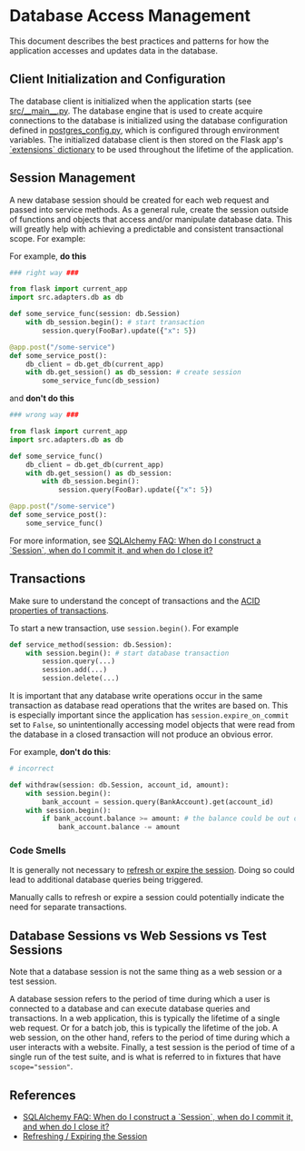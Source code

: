 # Database Access Management

This document describes the best practices and patterns for how the application accesses and updates data in the database.

## Client Initialization and Configuration

The database client is initialized when the application starts (see [src/\_\_main\_\_.py](../../../app/src/app.py). The database engine that is used to create acquire connections to the database is initialized using the database configuration defined in [postgres_config.py](app/src/adapters/db/clients/postgres_config.py), which is configured through environment variables. The initialized database client is then stored on the Flask app's [\`extensions\` dictionary](https://flask.palletsprojects.com/en/2.3.x/api/#flask.Flask.extensions) to be used throughout the lifetime of the application.

## Session Management

A new database session should be created for each web request and passed into service methods. As a general rule, create the session outside of functions and objects that access and/or manipulate database data. This will greatly help with achieving a predictable and consistent transactional scope. For example:

For example, **do this**

```python
### right way ###

from flask import current_app
import src.adapters.db as db

def some_service_func(session: db.Session)
    with db_session.begin(): # start transaction
        session.query(FooBar).update({"x": 5})

@app.post("/some-service")
def some_service_post():
    db_client = db.get_db(current_app)
    with db.get_session() as db_session: # create session
        some_service_func(db_session)
```

and **don't do this**

```python
### wrong way ###

from flask import current_app
import src.adapters.db as db

def some_service_func()
    db_client = db.get_db(current_app)
    with db.get_session() as db_session:
        with db_session.begin():
            session.query(FooBar).update({"x": 5})

@app.post("/some-service")
def some_service_post():
    some_service_func()
```

For more information, see [SQLAlchemy FAQ: When do I construct a \`Session\`, when do I commit it, and when do I close it?](https://docs.sqlalchemy.org/en/14/orm/session_basics.html#session-faq-whentocreate)

## Transactions

Make sure to understand the concept of transactions and the [ACID properties of transactions](https://en.wikipedia.org/wiki/ACID).

To start a new transaction, use `session.begin()`. For example

```python
def service_method(session: db.Session):
    with session.begin(): # start database transaction
        session.query(...)
        session.add(...)
        session.delete(...)
```

It is important that any database write operations occur in the same transaction as database read operations that the writes are based on. This is especially important since the application has `session.expire_on_commit` set to `False`, so unintentionally accessing model objects that were read from the database in a closed transaction will not produce an obvious error.

For example, **don't do this**:

```python
# incorrect

def withdraw(session: db.Session, account_id, amount):
    with session.begin():
        bank_account = session.query(BankAccount).get(account_id)
    with session.begin():
        if bank_account.balance >= amount: # the balance could be out of date!
            bank_account.balance -= amount
```

### Code Smells

It is generally not necessary to [refresh or expire the session](https://docs.sqlalchemy.org/en/14/orm/session_state_management.html#refreshing-expiring). Doing so could lead to additional database queries being triggered.

Manually calls to refresh or expire a session could potentially indicate the need for separate transactions.

## Database Sessions vs Web Sessions vs Test Sessions

Note that a database session is not the same thing as a web session or a test session.

A database session refers to the period of time during which a user is connected to a database and can execute database queries and transactions. In a web application, this is typically the lifetime of a single web request. Or for a batch job, this is typically the lifetime of the job. A web session, on the other hand, refers to the period of time during which a user interacts with a website. Finally, a test session is the period of time of a single run of the test suite, and is what is referred to in fixtures that have `scope="session"`.

## References

* [SQLAlchemy FAQ: When do I construct a \`Session\`, when do I commit it, and when do I close it?](https://docs.sqlalchemy.org/en/14/orm/session_basics.html#session-faq-whentocreate)
* [Refreshing / Expiring the Session](https://docs.sqlalchemy.org/en/14/orm/session_state_management.html#refreshing-expiring)
